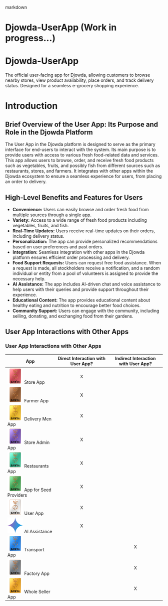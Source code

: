 markdown
# Djowda-UserApp (Work in progress...)


# Djowda-UserApp
The official user-facing app for Djowda, allowing customers to browse nearby stores, view product availability, place orders, and track delivery status. Designed for a seamless e-grocery shopping experience.

# Introduction

## Brief Overview of the User App: Its Purpose and Role in the Djowda Platform

The User App in the Djowda platform is designed to serve as the primary interface for end-users to interact with the system. Its main purpose is to provide users with access to various fresh food-related data and services. This app allows users to browse, order, and receive fresh food products such as vegetables, fruits, and possibly fish from different sources such as restaurants, stores, and farmers. It integrates with other apps within the Djowda ecosystem to ensure a seamless experience for users, from placing an order to delivery.

## High-Level Benefits and Features for Users

* **Convenience:** Users can easily browse and order fresh food from multiple sources through a single app.
* **Variety:** Access to a wide range of fresh food products including vegetables, fruits, and fish.
* **Real-Time Updates:** Users receive real-time updates on their orders, including delivery status.
* **Personalization:** The app can provide personalized recommendations based on user preferences and past orders.
* **Integration:** Seamless integration with other apps in the Djowda platform ensures efficient order processing and delivery.
* **Food Support Requests:** Users can request free food assistance. When a request is made, all stockholders receive a notification, and a random individual or entity from a pool of volunteers is assigned to provide the necessary help.
* **AI Assistance:** The app includes AI-driven chat and voice assistance to help users with their queries and provide support throughout their experience.
* **Educational Content:** The app provides educational content about healthy eating and nutrition to encourage better food choices.
* **Community Support:** Users can engage with the community, including selling, donating, and exchanging food from their gardens.

## User App Interactions with Other Apps

### User App Interactions with Other Apps

| App                  | Direct Interaction with User App? | Indirect Interaction with User App? |
|----------------------|:---------------------------------:|:-----------------------------------:|
| <img src="src/Store_App.png" alt="Store App" width="50" height="50"> Store App            | X                                 |                                     |
| <img src="src/Farmer_App.png" alt="Farmer App" width="50" height="50"> Farmer App           | X                                 |                                     |
| <img src="src/Delivery_Men_App.png" alt="Delivery Men App" width="50" height="50"> Delivery Men App     | X                                 |                                     |
| <img src="src/Store_Admin_App.png" alt="Store Admin App" width="50" height="50"> Store Admin App      | X                                 |                                     |
| <img src="src/Restaurants_App.png" alt="Restaurants App" width="50" height="50"> Restaurants App      | X                                 |                                     |
| <img src="src/App_for_Seed_Providers.png" alt="App for Seed Providers" width="50" height="50"> App for Seed Providers | X                               |                                     |
| <img src="src/User_App.png" alt="User App" width="50" height="50"> User App             | X                                 |                                     |
| <img src="src/Ai.png" alt="AI Assistance" width="50" height="50"> AI Assistance        | X                                 |                                     |
| <img src="src/Transport_App.png" alt="Transport App" width="50" height="50"> Transport App        |                                   | X                                   |
| <img src="src/Factory_App.png" alt="Factory App" width="50" height="50"> Factory App          |                                   | X                                   |
| <img src="src/Whole_Seller_App.png" alt="Whole Seller App" width="50" height="50"> Whole Seller App     |                                   | X                                   |

